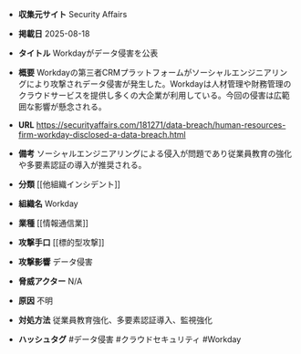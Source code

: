 - **収集元サイト**
Security Affairs

- **掲載日**
2025-08-18

- **タイトル**
Workdayがデータ侵害を公表

- **概要**
Workdayの第三者CRMプラットフォームがソーシャルエンジニアリングにより攻撃されデータ侵害が発生した。Workdayは人材管理や財務管理のクラウドサービスを提供し多くの大企業が利用している。今回の侵害は広範囲な影響が懸念される。

- **URL**
https://securityaffairs.com/181271/data-breach/human-resources-firm-workday-disclosed-a-data-breach.html

- **備考**
ソーシャルエンジニアリングによる侵入が問題であり従業員教育の強化や多要素認証の導入が推奨される。

- **分類**
[[他組織インシデント]]

- **組織名**
Workday

- **業種**
[[情報通信業]]

- **攻撃手口**
[[標的型攻撃]]

- **攻撃影響**
データ侵害

- **脅威アクター**
N/A

- **原因**
不明

- **対処方法**
従業員教育強化、多要素認証導入、監視強化

- **ハッシュタグ**
#データ侵害 #クラウドセキュリティ #Workday
